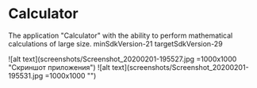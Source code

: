 # Calculator
The application "Calculator" with the ability to perform mathematical calculations of large size. minSdkVersion-21         targetSdkVersion-29

![alt text](screenshots/Screenshot_20200201-195527.jpg =1000x1000 "Скриншот приложения")
![alt text](screenshots/Screenshot_20200201-195531.jpg =1000x1000 "")
